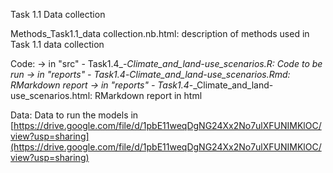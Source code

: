 Task 1.1 Data collection

Methods_Task1.1_data collection.nb.html: description of methods used in Task 1.1 data collection

Code:
-> in "src" - Task1.4_-_Climate_and_land-use_scenarios.R: Code to be run
-> in "reports" - Task1.4_-_Climate_and_land-use_scenarios.Rmd: RMarkdown report
-> in "reports" - Task1.4_-_Climate_and_land-use_scenarios.html: RMarkdown report in html

Data:
Data to run the models in [https://drive.google.com/file/d/1pbE11weqDgNG24Xx2No7ulXFUNIMKlOC/view?usp=sharing](https://drive.google.com/file/d/1pbE11weqDgNG24Xx2No7ulXFUNIMKlOC/view?usp=sharing)
